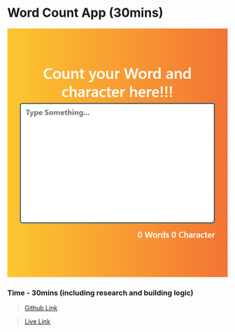 # Word Count App (30mins)

![Final Screenshort](./Images/Screenshot%202022-11-12%20162330.png)


### Time - 30mins (including research and building logic)

> [Github Link](https://github.com/abhishek7329sharma/WordCountApp)

> [Live Link](https://funny-cajeta-a36bf2.netlify.app/)